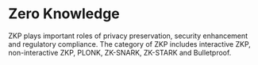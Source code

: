 # Zero Knowledge

ZKP plays important roles of privacy preservation, security enhancement and regulatory compliance. The category of ZKP includes interactive ZKP, non-interactive ZKP, PLONK, ZK-SNARK, ZK-STARK and Bulletproof.  
